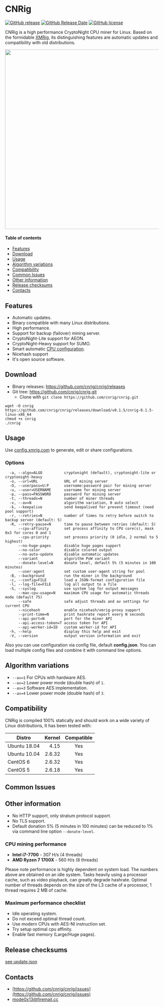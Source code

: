# CNRig

[![GitHub release](https://img.shields.io/github/release/cnrig/cnrig/all.svg)](https://github.com/cnrig/cnrig/releases)
[![GitHub Release Date](https://img.shields.io/github/release-date-pre/cnrig/cnrig.svg)](https://github.com/cnrig/cnrig/releases)
[![GitHub license](https://img.shields.io/github/license/cnrig/cnrig.svg)](https://github.com/cnrig/cnrig/blob/master/LICENSE)

CNRig is a high performance CryptoNight CPU miner for Linux.
Based on the formidable [XMRig](https://github.com/xmrig/xmrig), its distinguishing features are automatic updates and compatibility with old distributions.

<img src="https://i.imgur.com/2avaSmL.png" width="586" >

#### Table of contents
* [Features](#features)
* [Download](#download)
* [Usage](#usage)
* [Algorithm variations](#algorithm-variations)
* [Compatibility](#compatibility)
* [Common Issues](#common-issues)
* [Other information](#other-information)
* [Release checksums](#release-checksums)
* [Contacts](#contacts)

## Features
* Automatic updates.
* Binary compatible with many Linux distributions.
* High performance.
* Support for backup (failover) mining server.
* CryptoNight-Lite support for AEON.
* CryptoNight-Heavy support for SUMO.
* Smart automatic [CPU configuration](https://github.com/xmrig/xmrig/wiki/Threads).
* Nicehash support
* It's open source software.

## Download
* Binary releases: https://github.com/cnrig/cnrig/releases
* Git tree: https://github.com/cnrig/cnrig.git
  * Clone with `git clone https://github.com/cnrig/cnrig.git`

```
wget -O cnrig https://github.com/cnrig/cnrig/releases/download/v0.1.5/cnrig-0.1.5-linux-x86_64
chmod +x cnrig
./cnrig
```

## Usage
Use [config.xmrig.com](https://config.xmrig.com/xmrig) to generate, edit or share configurations.

### Options
```
  -a, --algo=ALGO          cryptonight (default), cryptonight-lite or cryptonight-heavy
  -o, --url=URL            URL of mining server
  -O, --userpass=U:P       username:password pair for mining server
  -u, --user=USERNAME      username for mining server
  -p, --pass=PASSWORD      password for mining server
  -t, --threads=N          number of miner threads
  -v, --av=N               algorithm variation, 0 auto select
  -k, --keepalive          send keepalived for prevent timeout (need pool support)
  -r, --retries=N          number of times to retry before switch to backup server (default: 5)
  -R, --retry-pause=N      time to pause between retries (default: 5)
      --cpu-affinity       set process affinity to CPU core(s), mask 0x3 for cores 0 and 1
      --cpu-priority       set process priority (0 idle, 2 normal to 5 highest)
      --no-huge-pages      disable huge pages support
      --no-color           disable colored output
      --no-auto-update     disable automatic updates
      --variant            algorithm PoW variant
      --donate-level=N     donate level, default 5% (5 minutes in 100 minutes)
      --user-agent         set custom user-agent string for pool
  -B, --background         run the miner in the background
  -c, --config=FILE        load a JSON-format configuration file
  -l, --log-file=FILE      log all output to a file
  -S, --syslog             use system log for output messages
      --max-cpu-usage=N    maximum CPU usage for automatic threads mode (default 75)
      --safe               safe adjust threads and av settings for current CPU
      --nicehash           enable nicehash/xmrig-proxy support
      --print-time=N       print hashrate report every N seconds
      --api-port=N         port for the miner API
      --api-access-token=T access token for API
      --api-worker-id=ID   custom worker-id for API
  -h, --help               display this help and exit
  -V, --version            output version information and exit
```

Also you can use configuration via config file, default **config.json**. You can load multiple config files and combine it with command line options.

## Algorithm variations
* `--av=1` For CPUs with hardware AES.
* `--av=2` Lower power mode (double hash) of `1`.
* `--av=3` Software AES implementation.
* `--av=4` Lower power mode (double hash) of `3`.

## Compatibility
CNRig is compiled 100% statically and should work on a wide variety of Linux distributions, It has been tested with:

| Distro           | Kernel     | Compatible   |
| ---------------- | ----------:|:------------:|
| Ubuntu 18.04     | 4.15       | Yes          |
| Ubuntu 10.04     | 2.6.32     | Yes          |
| CentOS 6         | 2.6.32     | Yes          |
| CentOS 5         | 2.6.18     | Yes          |

## Common Issues
## Other information
* No HTTP support, only stratum protocol support.
* No TLS support.
* Default donation 5% (5 minutes in 100 minutes) can be reduced to 1% via command line option `--donate-level`.


### CPU mining performance
* **Intel i7-7700** - 307 H/s (4 threads)
* **AMD Ryzen 7 1700X** - 560 H/s (8 threads)

Please note performance is highly dependent on system load. The numbers above are obtained on an idle system. Tasks heavily using a processor cache, such as video playback, can greatly degrade hashrate. Optimal number of threads depends on the size of the L3 cache of a processor, 1 thread requires 2 MB of cache.

### Maximum performance checklist
* Idle operating system.
* Do not exceed optimal thread count.
* Use modern CPUs with AES-NI instruction set.
* Try setup optimal cpu affinity.
* Enable fast memory (Large/Huge pages).

## Release checksums
[see update.json](update.json)

## Contacts
* [https://github.com/cnrig/cnrig/issues](https://github.com/cnrig/cnrig/issues)
* mode0x13@firemail.cc
